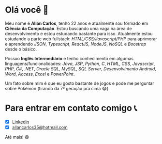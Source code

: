 # Olá você 👋

Meu nome é **Allan Carlos**, tenho 22 anos e atualmente sou formado em **Ciência da Computação**. Estou buscando uma vaga na área de desenvolvimento e estou estudando bastante para isso. Atualmente estou estudando a parte web fullstack: *HTML/CSS/Javascript/PHP* para aprimorar e aprendendo *JSON*, *Typescript*, *ReactJS*, *NodeJS*, *NoSQL* e *Boostrap* desde o básico.

Possuo **Inglês Intermediário** e tenho conhecimento em algumas linguagens/funcionalidades: *Java*, *JSP*, *Python*, *C*, *HTML*, *CSS*, *Javascript*, *PHP*, *C#*, *.NET*, *Oracle SQL*, *MySQL*, *SQL Server*, *Desenvolvimento Android*, *Word*, *Access*, *Excel* e *PowerPoint*. 

Um fato sobre mim é que eu gosto bastante de jogos e pode me perguntar sobre Pokémon (tirando da 7ª geração pra cima 😂).

# Para entrar em contato comigo 📞
 - [x] [Linkedin](https://www.linkedin.com/in/allan-silva-50961815a/)
 - [x] allancarlos35@hotmail.com
 
 Até mais! :smiley:
